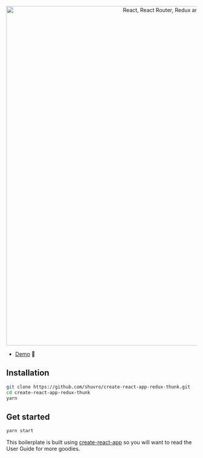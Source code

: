 <p align="center"><a href="#"><img src="https://i.imgur.com/PATsTx2.png" title="View tutorial" alt="React, React Router, Redux and Redux Thunk" width="900"></a></p>

* [Demo](https://create-react-app-redux.now.sh) 🙌

## Installation

```bash
git clone https://github.com/shuvro/create-react-app-redux-thunk.git
cd create-react-app-redux-thunk
yarn
```

## Get started

```bash
yarn start
```

This boilerplate is built using [create-react-app](https://github.com/facebook/create-react-app) so you will want to read the User Guide for more goodies.
